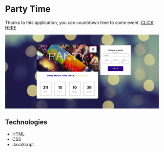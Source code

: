  # Party Time  

Thanks to this application, you can countdown time to some event. [CLICK HERE](https://frania2201.github.io/Countdown/)

![Example screenshot](./screenshot.png)

## Technologies
* HTML
* CSS
* JavaScript
